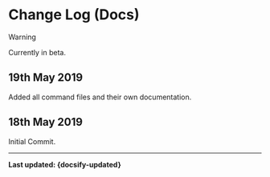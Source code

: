 # Change Log (Docs)
> [!WARNING]
> Currently in beta.
## 19th May 2019
Added all command files and their own documentation.
## 18th May 2019
Initial Commit.

----

**Last updated: {docsify-updated}**